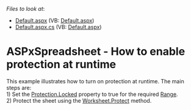 <!-- default file list -->
*Files to look at*:

* [Default.aspx](./CS/Default.aspx) (VB: [Default.aspx](./VB/Default.aspx))
* [Default.aspx.cs](./CS/Default.aspx.cs) (VB: [Default.aspx](./VB/Default.aspx))
<!-- default file list end -->
# ASPxSpreadsheet - How to enable protection at runtime 


<p>This example illustrates how to turn on protection at runtime. The main steps are:<br />1) Set the <a href="https://documentation.devexpress.com/CoreLibraries/DevExpressSpreadsheetProtection_Lockedtopic.aspx">Protection.Locked</a> property to true for the required <a href="https://documentation.devexpress.com/CoreLibraries/clsDevExpressSpreadsheetRangetopic.aspx">Range</a>.<br />2) Protect the sheet using the <a href="https://documentation.devexpress.com/CoreLibraries/DevExpressSpreadsheetWorksheet_Protecttopic.aspx">Worksheet.Protect</a> method.</p>

<br/>


